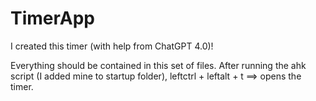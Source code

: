 # TimerApp
I created this timer (with help from ChatGPT 4.0)!

Everything should be contained in this set of files.
After running the ahk script (I added mine to startup folder),
leftctrl + leftalt + t ==> opens the timer.
